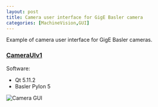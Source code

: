 ```yaml
---
layout: post
title: Camera user interface for GigE Basler camera
categories: [MachineVision,GUI]
---
```


Example of camera user interface for GigE Basler cameras.

### [CameraUIv1](https://codeleccz.github.io/CameraUIv1/)

Software:
- Qt 5.11.2
- Basler Pylon 5

![Camera GUI](https://codeleccz.github.io/CameraUIv1/Qt%20Pylon.png)
